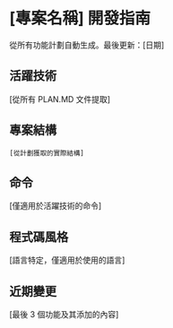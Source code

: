 # [專案名稱] 開發指南

從所有功能計劃自動生成。最後更新：[日期]

## 活躍技術
[從所有 PLAN.MD 文件提取]

## 專案結構
```
[從計劃獲取的實際結構]
```

## 命令
[僅適用於活躍技術的命令]

## 程式碼風格
[語言特定，僅適用於使用的語言]

## 近期變更
[最後 3 個功能及其添加的內容]

<!-- 手動添加開始 -->
<!-- 手動添加結束 -->